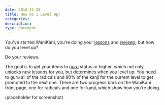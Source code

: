 ```yaml
---
date: 2018-11-25
title: How Do I Level Up?
categories:
description:
type: Document
---
```

You've started WaniKani, you're doing your [lessons](x) and [reviews](x), but how do you level up?

Do your reviews.

The goal is to get your items to [guru](x) status or higher, which not only [unlocks new lessons](x) for you, but determines when you level up. You need to guru all of the radicals and 90% of the kanji for the current level to get promoted to the next one. There are two progress bars on the WaniKani front page, one for radicals and one for kanji, which show how you're doing.

(placeholder for screenshot)
